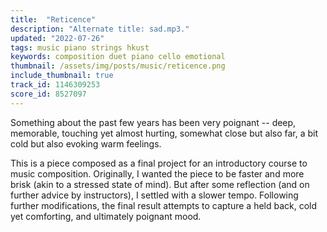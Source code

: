 ```yaml
---
title:  "Reticence"
description: "Alternate title: sad.mp3."
updated: "2022-07-26"
tags: music piano strings hkust
keywords: composition duet piano cello emotional
thumbnail: /assets/img/posts/music/reticence.png
include_thumbnail: true
track_id: 1146309253
score_id: 8527097
---
```


Something about the past few years has been very poignant -- deep, memorable, touching yet almost hurting, somewhat close but also far, a bit cold but also evoking warm feelings.

This is a piece composed as a final project for an introductory course to music composition. Originally, I wanted the piece to be faster and more brisk (akin to a stressed state of mind). But after some reflection (and on further advice by instructors), I settled with a slower tempo. Following further modifications, the final result attempts to capture a held back, cold yet comforting, and ultimately poignant mood.
